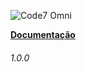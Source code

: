 

  ![Code7 Omni](/imgs/code7.omni.PNG "Code7 Omni")

  **[Documentação](#code7-omni)**
                  <h6>1.0.0</h6>
